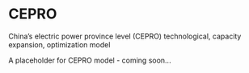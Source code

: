 # CEPRO
China’s electric power province level (CEPRO) technological, capacity expansion, optimization model

A placeholder for CEPRO model - coming soon...
